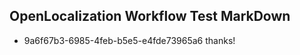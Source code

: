 ## OpenLocalization Workflow Test MarkDown
* 9a6f67b3-6985-4feb-b5e5-e4fde73965a6 thanks!

<!--HONumber=Aug16_HO3-->


